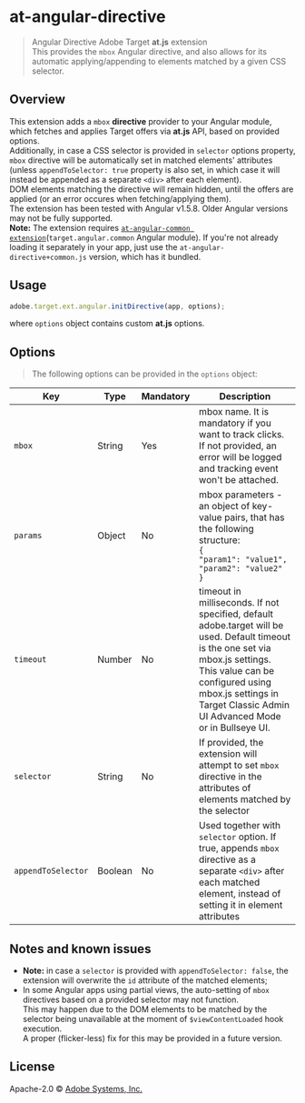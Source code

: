 # at-angular-directive
> Angular Directive Adobe Target **at.js** extension  
> This provides the `mbox` Angular directive, and also allows for its automatic applying/appending to elements matched by a given CSS selector.

## Overview

This extension adds a `mbox` **directive** provider to your Angular module, which fetches and applies Target offers via **at.js** API, based on provided options.  
Additionally, in case a CSS selector is provided in `selector` options property, `mbox` directive will be automatically set in matched elements' attributes (unless `appendToSelector: true` property is also set, in which case it will instead be appended as a separate `<div>` after each element).  
DOM elements matching the directive will remain hidden, until the offers are applied (or an error occures when fetching/applying them).  
The extension has been tested with Angular v1.5.8. Older Angular versions may not be fully supported.    
**Note:** The extension requires [`at-angular-common extension`](../common/)(`target.angular.common` Angular module). If you're not already loading it separately in your app, just use the `at-angular-directive+common.js` version, which has it bundled.

## Usage

```javascript
adobe.target.ext.angular.initDirective(app, options);
```

where `options` object contains custom **at.js** options.  

## Options

> The following options can be provided in the `options` object:

Key | Type | Mandatory | Description
--- | ---- | --------- | -----------
`mbox` | String | Yes | mbox name. It is mandatory if you want to track clicks. If not provided, an error will be logged and tracking event won't be attached.
`params` | Object | No | mbox parameters - an object of key-value pairs, that has the following structure:<br>`{`<br>`"param1": "value1",`<br>`"param2": "value2"`<br>`}`
`timeout` | Number | No | timeout in milliseconds. If not specified, default adobe.target will be used. Default timeout is the one set via mbox.js settings. This value can be configured using mbox.js settings in Target Classic Admin UI Advanced Mode or in Bullseye UI.
`selector` | String | No | If provided, the extension will attempt to set `mbox` directive in the attributes of elements matched by the selector
`appendToSelector` | Boolean | No | Used together with `selector` option. If true, appends `mbox` directive as a separate `<div>` after each matched element, instead of setting it in element attributes

## Notes and known issues

* **Note:** in case a `selector` is provided with `appendToSelector: false`, the extension will overwrite the `id` attribute of the matched elements;
* In some Angular apps using partial views, the auto-setting of `mbox` directives based on a provided selector may not function.  
This may happen due to the DOM elements to be matched by the selector being unavailable at the moment of `$viewContentLoaded` hook execution.  
A proper (flicker-less) fix for this may be provided in a future version.

## License

Apache-2.0 © [Adobe Systems, Inc.](http://www.adobe.com)
